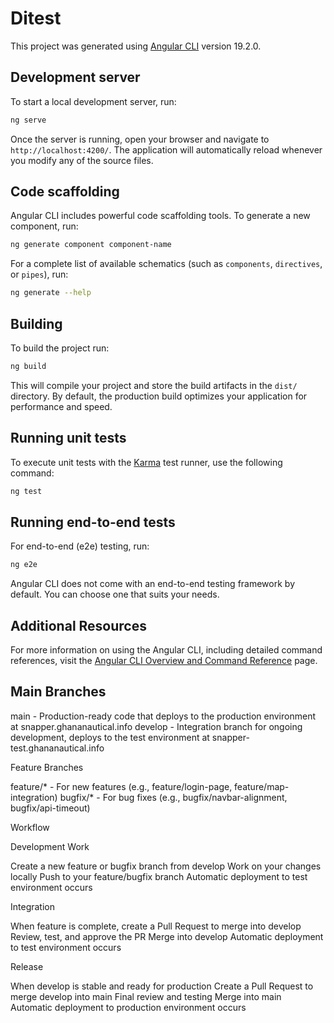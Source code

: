 # Ditest

This project was generated using [Angular CLI](https://github.com/angular/angular-cli) version 19.2.0.

## Development server

To start a local development server, run:

```bash
ng serve
```

Once the server is running, open your browser and navigate to `http://localhost:4200/`. The application will automatically reload whenever you modify any of the source files.

## Code scaffolding

Angular CLI includes powerful code scaffolding tools. To generate a new component, run:

```bash
ng generate component component-name
```

For a complete list of available schematics (such as `components`, `directives`, or `pipes`), run:

```bash
ng generate --help
```

## Building

To build the project run:

```bash
ng build
```

This will compile your project and store the build artifacts in the `dist/` directory. By default, the production build optimizes your application for performance and speed.

## Running unit tests

To execute unit tests with the [Karma](https://karma-runner.github.io) test runner, use the following command:

```bash
ng test
```

## Running end-to-end tests

For end-to-end (e2e) testing, run:

```bash
ng e2e
```

Angular CLI does not come with an end-to-end testing framework by default. You can choose one that suits your needs.

## Additional Resources

For more information on using the Angular CLI, including detailed command references, visit the [Angular CLI Overview and Command Reference](https://angular.dev/tools/cli) page.




## Main Branches

main - Production-ready code that deploys to the production environment at snapper.ghananautical.info
develop - Integration branch for  ongoing development, deploys to the test environment at snapper-test.ghananautical.info

Feature Branches

feature/* - For new features (e.g., feature/login-page, feature/map-integration)
bugfix/* - For bug fixes (e.g., bugfix/navbar-alignment, bugfix/api-timeout)

Workflow

Development Work

Create a new feature or bugfix branch from develop
Work on your changes locally
Push to your feature/bugfix branch
Automatic deployment to test environment occurs


Integration

When feature is complete, create a Pull Request to merge into develop
Review, test, and approve the PR
Merge into develop
Automatic deployment to test environment occurs


Release

When develop is stable and ready for production
Create a Pull Request to merge develop into main
Final review and testing
Merge into main
Automatic deployment to production environment occurs